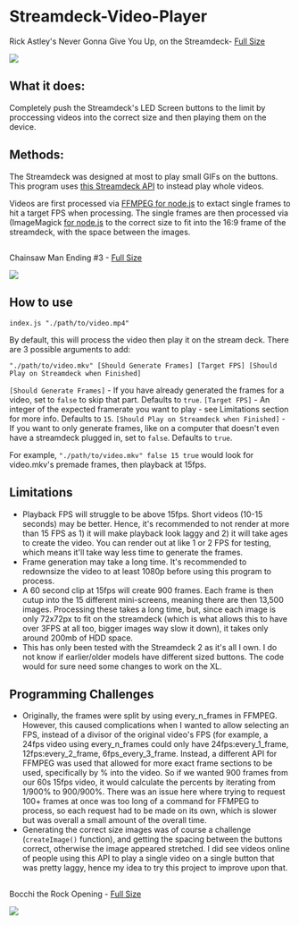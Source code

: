 # Streamdeck-Video-Player

Rick Astley's Never Gonna Give You Up, on the Streamdeck- [Full Size](https://gfycat.com/cautiousfantasticbergerpicard)

![](https://thumbs.gfycat.com/CautiousFantasticBergerpicard-size_restricted.gif)

## What it does:

Completely push the Streamdeck's LED Screen buttons to the limit by proccessing videos into the correct size and then playing them on the device.

## Methods:

The Streamdeck was designed at most to play small GIFs on the buttons. This program uses [this Streamdeck API](https://github.com/danieltian/stream-deck-api) to instead play whole videos.

Videos are first processed via [FFMPEG for node.js](https://github.com/fluent-ffmpeg/node-fluent-ffmpeg) to extact single frames to hit a target FPS when processing. The single frames are then processed via (ImageMagick [for node.js](https://www.npmjs.com/package/imagemagick) to the correct size to fit into the 16:9 frame of the streamdeck, with the space between the images.

##
Chainsaw Man Ending #3 - [Full Size](https://gfycat.com/euphoricimperfectbettong)

![](https://thumbs.gfycat.com/EuphoricImperfectBettong-size_restricted.gif)

## How to use

`index.js "./path/to/video.mp4"`

By default, this will process the video then play it on the stream deck.
There are 3 possible arguments to add:

`"./path/to/video.mkv" [Should Generate Frames] [Target FPS] [Should Play on Streamdeck when Finished]`

`[Should Generate Frames]` - If you have already generated the frames for a video, set to `false` to skip that part. Defaults to `true`.
`[Target FPS]` - An integer of the expected framerate you want to play - see Limitations section for more info. Defaults to `15`.
`[Should Play on Streamdeck when Finished]` - If you want to only generate frames, like on a computer that doesn't even have a streamdeck plugged in, set to `false`. Defaults to `true`.

For example, `"./path/to/video.mkv" false 15 true` would look for video.mkv's premade frames, then playback at 15fps.

## Limitations

- Playback FPS will struggle to be above 15fps. Short videos (10-15 seconds) may be better. Hence, it's recommended to not render at more than 15 FPS as 1) it will make playback look laggy and 2) it will take ages to create the video. You can render out at like 1 or 2 FPS for testing, which means it'll take way less time to generate the frames.
- Frame generation may take a long time. It's recommended to redownsize the video to at least 1080p before using this program to process.
- A 60 second clip at 15fps will create 900 frames. Each frame is then cutup into the 15 different mini-screens, meaning there are then 13,500 images. Processing these takes a long time, but, since each image is only 72x72px to fit on the streamdeck (which is what allows this to have over 3FPS at all too, bigger images way slow it down), it takes only around 200mb of HDD space.
- This has only been tested with the Streamdeck 2 as it's all I own. I do not know if earlier/older models have different sized buttons. The code would for sure need some changes to work on the XL.

## Programming Challenges

- Originally, the frames were split by using every_n_frames in FFMPEG. However, this caused complications when I wanted to allow selecting an FPS, instead of a divisor of the original video's FPS (for example, a 24fps video using every_n_frames could only have 24fps:every_1_frame, 12fps:every_2_frame, 6fps_every_3_frame. Instead, a different API for FFMPEG was used that allowed for more exact frame sections to be used, specifically by % into the video. So if we wanted 900 frames from our 60s 15fps video, it would calculate the percents by iterating from 1/900% to 900/900%. There was an issue here where trying to request 100+ frames at once was too long of a command for FFMPEG to process, so each request had to be made on its own, which is slower but was overall a small amount of the overall time.
- Generating the correct size images was of course a challenge (`createImage()` function), and getting the spacing between the buttons correct, otherwise the image appeared stretched. I did see videos online of people using this API to play a single video on a single button that was pretty laggy, hence my idea to try this project to improve upon that.

##

Bocchi the Rock Opening - [Full Size](https://gfycat.com/qualifiedsnoopybufeo)

![](https://thumbs.gfycat.com/QualifiedSnoopyBufeo-size_restricted.gif)
